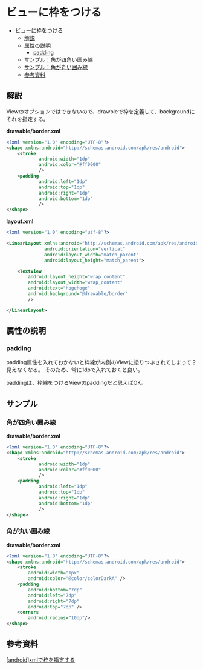 # ビューに枠をつける

<!-- TOC depthFrom:1 depthTo:6 withLinks:1 updateOnSave:1 orderedList:0 -->

- [ビューに枠をつける](#ヒューに枠をつける)
	- [解説](#解説)
	- [属性の説明](#属性の説明)
		- [padding](#padding)
	- [サンプル：角が四角い囲み線](#サンプル角が四角い囲み線)
	- [サンプル：角が丸い囲み線](#サンプル角が丸い囲み線)
	- [参考資料](#参考資料)

<!-- /TOC -->

## 解説

Viewのオプションではできないので、drawbleで枠を定義して、backgroundにそれを指定する。

**drawable/border.xml**

```xml
<?xml version="1.0" encoding="UTF-8"?>
<shape xmlns:android="http://schemas.android.com/apk/res/android">
    <stroke
            android:width="1dp"
            android:color="#ff0000"
            />
    <padding
            android:left="1dp"
            android:top="1dp"
            android:right="1dp"
            android:bottom="1dp"
            />
</shape>
```
**layout.xml**

```xml
<?xml version="1.0" encoding="utf-8"?>

<LinearLayout xmlns:android="http://schemas.android.com/apk/res/android"
              android:orientation="vertical"
              android:layout_width="match_parent"
              android:layout_height="match_parent">

    <TextView
        android:layout_height="wrap_content"
        android:layout_width="wrap_content"
        android:text="hogehoge"
        android:background="@drawable/border"
        />

</LinearLayout>
```

## 属性の説明



### padding

padding属性を入れておかないと枠線が内側のViewに塗りつぶされてしまって？見えなくなる。
そのため、常に1dpで入れておくと良い。

paddingは、枠線をつけるViewのpaddingだと思えばOK。


## サンプル

### 角が四角い囲み線

**drawable/border.xml**

```xml
<?xml version="1.0" encoding="UTF-8"?>
<shape xmlns:android="http://schemas.android.com/apk/res/android">
    <stroke
            android:width="1dp"
            android:color="#ff0000"
            />
    <padding
            android:left="1dp"
            android:top="1dp"
            android:right="1dp"
            android:bottom="1dp"
            />
</shape>
```


### 角が丸い囲み線

**drawable/border.xml**

```xml
<?xml version="1.0" encoding="UTF-8"?>
<shape xmlns:android="http://schemas.android.com/apk/res/android">
    <stroke
        android:width="1px"
        android:color="@color/colorDarkA" />
    <padding
        android:bottom="7dp"
        android:left="7dp"
        android:right="7dp"
        android:top="7dp" />
    <corners
        android:radius="10dp"/>
</shape>
```


## 参考資料

[[android]xmlで枠を指定する](https://qiita.com/yukiyamadajp/items/15fc68dc88b57734149b)

